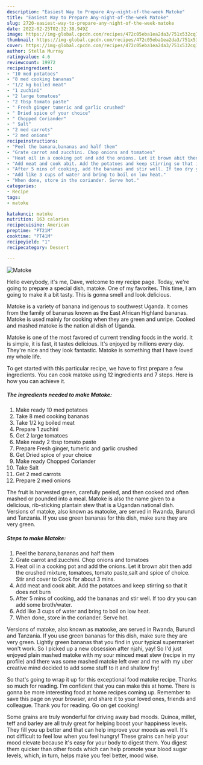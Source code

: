 ```yaml
---
description: "Easiest Way to Prepare Any-night-of-the-week Matoke"
title: "Easiest Way to Prepare Any-night-of-the-week Matoke"
slug: 2720-easiest-way-to-prepare-any-night-of-the-week-matoke
date: 2022-02-25T02:32:38.949Z
image: https://img-global.cpcdn.com/recipes/472c05eba1ea2da3/751x532cq70/matoke-recipe-main-photo.jpg
thumbnail: https://img-global.cpcdn.com/recipes/472c05eba1ea2da3/751x532cq70/matoke-recipe-main-photo.jpg
cover: https://img-global.cpcdn.com/recipes/472c05eba1ea2da3/751x532cq70/matoke-recipe-main-photo.jpg
author: Stella Murray
ratingvalue: 4.6
reviewcount: 19972
recipeingredient:
- "10 med potatoes"
- "8 med cooking bananas"
- "1/2 kg boiled meat"
- "1 zuchini"
- "2 large tomatoes"
- "2 tbsp tomato paste"
- " Fresh ginger tumeric and garlic crushed"
- " Dried spice of your choice"
- " Chopped Coriander"
- " Salt"
- "2 med carrots"
- "2 med onions"
recipeinstructions:
- "Peel the banana,bananas and half them"
- "Grate carrot and zucchini. Chop onions and tomatoes"
- "Heat oil in a cooking pot and add the onions. Let it brown abit then add the crushed mixture, tomatoes, tomato paste,salt and spice of choice. Stir and cover to Cook for about 3 mins."
- "Add meat and cook abit. Add the potatoes and keep stirring so that it does not burn"
- "After 5 mins of cooking, add the bananas and stir well. If too dry you can add some broth/water."
- "Add like 3 cups of water and bring to boil on low heat."
- "When done, store in the coriander. Serve hot."
categories:
- Recipe
tags:
- matoke

katakunci: matoke 
nutrition: 163 calories
recipecuisine: American
preptime: "PT21M"
cooktime: "PT41M"
recipeyield: "1"
recipecategory: Dessert

---
```



![Matoke](https://img-global.cpcdn.com/recipes/472c05eba1ea2da3/751x532cq70/matoke-recipe-main-photo.jpg)

Hello everybody, it's me, Dave, welcome to my recipe page. Today, we're going to prepare a special dish, matoke. One of my favorites. This time, I am going to make it a bit tasty. This is gonna smell and look delicious.

Matoke is a variety of banana indigenous to southwest Uganda. It comes from the family of bananas known as the East African Highland bananas. Matoke is used mainly for cooking when they are green and unripe. Cooked and mashed matoke is the nation al dish of Uganda.

Matoke is one of the most favored of current trending foods in the world. It is simple, it is fast, it tastes delicious. It's enjoyed by millions every day. They're nice and they look fantastic. Matoke is something that I have loved my whole life.


To get started with this particular recipe, we have to first prepare a few ingredients. You can cook matoke using 12 ingredients and 7 steps. Here is how you can achieve it.

<!--inarticleads1-->

##### The ingredients needed to make Matoke:

1. Make ready 10 med potatoes
1. Take 8 med cooking bananas
1. Take 1/2 kg boiled meat
1. Prepare 1 zuchini
1. Get 2 large tomatoes
1. Make ready 2 tbsp tomato paste
1. Prepare  Fresh ginger, tumeric and garlic crushed
1. Get  Dried spice of your choice
1. Make ready  Chopped Coriander
1. Take  Salt
1. Get 2 med carrots
1. Prepare 2 med onions


The fruit is harvested green, carefully peeled, and then cooked and often mashed or pounded into a meal. Matoke is also the name given to a delicious, rib-sticking plantain stew that is a Ugandan national dish. Versions of matoke, also known as matooke, are served in Rwanda, Burundi and Tanzania. If you use green bananas for this dish, make sure they are very green. 

<!--inarticleads2-->

##### Steps to make Matoke:

1. Peel the banana,bananas and half them
1. Grate carrot and zucchini. Chop onions and tomatoes
1. Heat oil in a cooking pot and add the onions. Let it brown abit then add the crushed mixture, tomatoes, tomato paste,salt and spice of choice. Stir and cover to Cook for about 3 mins.
1. Add meat and cook abit. Add the potatoes and keep stirring so that it does not burn
1. After 5 mins of cooking, add the bananas and stir well. If too dry you can add some broth/water.
1. Add like 3 cups of water and bring to boil on low heat.
1. When done, store in the coriander. Serve hot.


Versions of matoke, also known as matooke, are served in Rwanda, Burundi and Tanzania. If you use green bananas for this dish, make sure they are very green. Lightly green bananas that you find in your typical supermarket won&#39;t work. So I picked up a new obsession after njahi, yay! So I&#39;d just enjoyed plain mashed matoke with my sour minced meat stew (recipe in my profile) and there was some mashed matoke left over and me with my uber creative mind decided to add some stuff to it and shallow fry! 

So that's going to wrap it up for this exceptional food matoke recipe. Thanks so much for reading. I'm confident that you can make this at home. There is gonna be more interesting food at home recipes coming up. Remember to save this page on your browser, and share it to your loved ones, friends and colleague. Thank you for reading. Go on get cooking!

Some grains are truly wonderful for driving away bad moods. Quinoa, millet, teff and barley are all truly great for helping boost your happiness levels. They fill you up better and that can help improve your moods as well. It's not difficult to feel low when you feel hungry! These grains can help your mood elevate because it's easy for your body to digest them. You digest them quicker than other foods which can help promote your blood sugar levels, which, in turn, helps make you feel better, mood wise.
